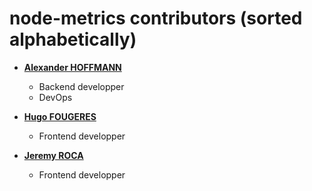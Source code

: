 node-metrics contributors (sorted alphabetically)
============================================

* **[Alexander HOFFMANN](https://github.com/AlexHff)**

  * Backend developper
  * DevOps

* **[Hugo FOUGERES](https://github.com/LaGereFou)**

  * Frontend developper

* **[Jeremy ROCA](https://github.com/jeremyroca)**

  * Frontend developper
